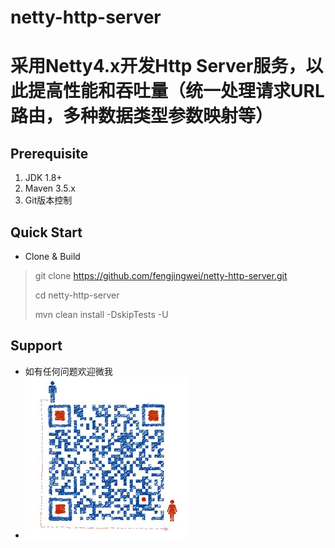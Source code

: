 # netty-http-server
# 采用Netty4.x开发Http Server服务，以此提高性能和吞吐量（统一处理请求URL路由，多种数据类型参数映射等） #

## Prerequisite ##
1. JDK 1.8+
2. Maven 3.5.x
3. Git版本控制

## Quick Start ##
- Clone & Build
> git clone https://github.com/fengjingwei/netty-http-server.git
> 
> cd netty-http-server
> 
> mvn clean install -DskipTests -U

## Support ##
- 如有任何问题欢迎微我
- ![](https://raw.githubusercontent.com/fengjingwei/netty-http-server/master/doc/wechat.jpg)
